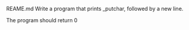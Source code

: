 REAME.md Write a program that prints _putchar, followed by a new line.

The program should return 0
